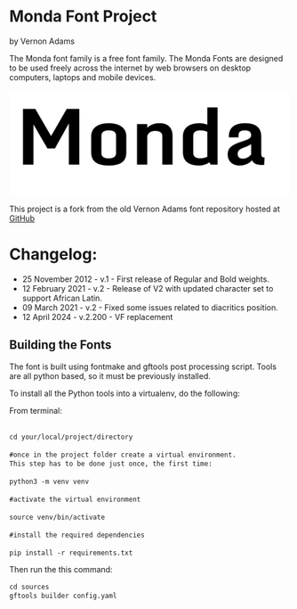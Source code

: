 # Monda Font Project
by Vernon Adams

The Monda font family is a free font family. The Monda Fonts are designed to be used freely across the internet by web browsers on desktop computers, laptops and mobile devices.

![Sample Image](documentation/image.png)

This project is a fork from the old Vernon Adams font repository hosted at [GitHub](https://github.com/vernnobile/mondaFont)

# Changelog:
- 25 November 2012 - v.1 - First release of Regular and Bold weights.
- 12 February 2021 - v.2 - Release of V2 with updated character set to support African Latin.
- 09 March 2021 - v.2 - Fixed some issues related to diacritics position.
- 12 April 2024 - v.2.200 - VF replacement


## Building the Fonts

The font is built using fontmake and gftools post processing script. Tools are all python based, so it must be previously installed.

To install all the Python tools into a virtualenv, do the following:

From terminal:

```

cd your/local/project/directory

#once in the project folder create a virtual environment. 
This step has to be done just once, the first time:

python3 -m venv venv

#activate the virtual environment

source venv/bin/activate

#install the required dependencies

pip install -r requirements.txt

```

Then run the this command:

```
cd sources
gftools builder config.yaml
```
